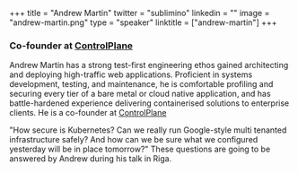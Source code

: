 +++
title = "Andrew Martin"
twitter = "sublimino"
linkedin = ""
image = "andrew-martin.png"
type = "speaker"
linktitle = ["andrew-martin"]
+++

<h3>Co-founder at <a href="https://control-plane.io" target ="_blank">ControlPlane</a></h3>

<p>Andrew Martin has a strong test-first engineering ethos gained architecting and deploying high-traffic web applications. Proficient in systems development, testing, and maintenance, he is comfortable profiling and securing every tier of a bare metal or cloud native application, and has battle-hardened experience delivering containerised solutions to enterprise clients. He is a co-founder at <a href="https://control-plane.io" target ="_blank">ControlPlane</a></p>

<p>"How secure is Kubernetes? Can we really run Google-style multi tenanted infrastructure safely? And how can we be sure what we configured yesterday will be in place tomorrow?" These questions are going to be answered by Andrew during his talk in Riga.</p>